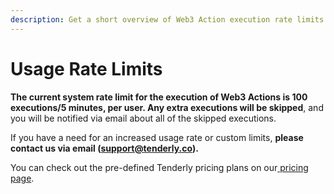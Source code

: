 ```yaml
---
description: Get a short overview of Web3 Action execution rate limits.
---
```


# Usage Rate Limits

**The current system rate limit for the execution of Web3 Actions is 100 executions/5 minutes, per user. Any extra executions will be skipped**, and you will be notified via email about all of the skipped executions.

If you have a need for an increased usage rate or custom limits, **please contact us via email (**[**support@tenderly.co**](mailto:support@tenderly.co)**).**

You can check out the pre-defined Tenderly pricing plans on our[ pricing page](https://tenderly.co/pricing/).

